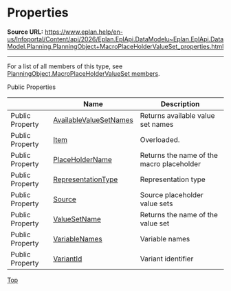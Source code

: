 # Properties

**Source URL:** https://www.eplan.help/en-us/Infoportal/Content/api/2026/Eplan.EplApi.DataModelu~Eplan.EplApi.DataModel.Planning.PlanningObject+MacroPlaceHolderValueSet_properties.html

---

For a list of all members of this type, see [PlanningObject.MacroPlaceHolderValueSet members](Eplan.EplApi.DataModelu~Eplan.EplApi.DataModel.Planning.PlanningObject+MacroPlaceHolderValueSet_members.html).

Public Properties

|  | Name | Description |
| --- | --- | --- |
| Public Property | [AvailableValueSetNames](topic746.html) | Returns available value set names |
| Public Property | [Item](Eplan.EplApi.DataModelu~Eplan.EplApi.DataModel.Planning.PlanningObject+MacroPlaceHolderValueSet~Item.html) | Overloaded. |
| Public Property | [PlaceHolderName](Eplan.EplApi.DataModelu~Eplan.EplApi.DataModel.Planning.PlanningObject+MacroPlaceHolderValueSet~PlaceHolderName.html) | Returns the name of the macro placeholder |
| Public Property | [RepresentationType](Eplan.EplApi.DataModelu~Eplan.EplApi.DataModel.Planning.PlanningObject+MacroPlaceHolderValueSet~RepresentationType.html) | Representation type |
| Public Property | [Source](Eplan.EplApi.DataModelu~Eplan.EplApi.DataModel.Planning.PlanningObject+MacroPlaceHolderValueSet~Source.html) | Source placeholder value sets |
| Public Property | [ValueSetName](Eplan.EplApi.DataModelu~Eplan.EplApi.DataModel.Planning.PlanningObject+MacroPlaceHolderValueSet~ValueSetName.html) | Returns the name of the value set |
| Public Property | [VariableNames](Eplan.EplApi.DataModelu~Eplan.EplApi.DataModel.Planning.PlanningObject+MacroPlaceHolderValueSet~VariableNames.html) | Variable names |
| Public Property | [VariantId](Eplan.EplApi.DataModelu~Eplan.EplApi.DataModel.Planning.PlanningObject+MacroPlaceHolderValueSet~VariantId.html) | Variant identifier |

[Top](#top)
